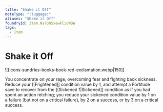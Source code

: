 ```yaml
---
title: "Shake it Off"
noteType: ":luggage:"
aliases: "Shake it Off"
foundryId: Item.Ns7OOSxewkliuWBW
tags:
  - Item
---
```


# Shake it Off
![[icons-sundries-books-book-red-exclamation.webp|150]]

You concentrate on your rage, overcoming fear and fighting back sickness. Reduce your [[Frightened]] condition value by 1, and attempt a Fortitude save to recover from the [[Sickened 1|Sickened]] condition as if you had spent an action retching; you reduce your sickened condition value by 1 on a failure (but not on a critical failure), by 2 on a success, or by 3 on a critical success.
